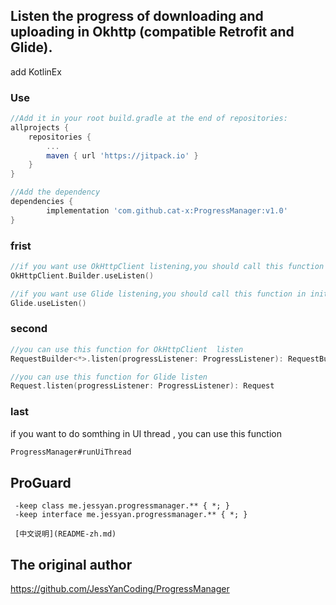 ## Listen the progress of  downloading and uploading in Okhttp (compatible Retrofit and Glide).
add KotlinEx

### Use
``` gradle
//Add it in your root build.gradle at the end of repositories:
allprojects {
	repositories {
		...
		maven { url 'https://jitpack.io' }
	}
}

//Add the dependency
dependencies {
        implementation 'com.github.cat-x:ProgressManager:v1.0'
}
```

### frist 
```kotlin
//if you want use OkHttpClient listening,you should call this function in init
OkHttpClient.Builder.useListen()

//if you want use Glide listening,you should call this function in init
Glide.useListen()
```
### second
```kotlin
//you can use this function for OkHttpClient  listen
RequestBuilder<*>.listen(progressListener: ProgressListener): RequestBuilder<*>

//you can use this function for Glide listen
Request.listen(progressListener: ProgressListener): Request
```

### last
if you want to do somthing in UI thread , you can use this function
```java
ProgressManager#runUiThread
```



## ProGuard
```
 -keep class me.jessyan.progressmanager.** { *; }
 -keep interface me.jessyan.progressmanager.** { *; }

 [中文说明](README-zh.md)
```

## The original author
https://github.com/JessYanCoding/ProgressManager